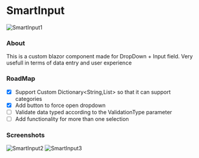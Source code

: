 # SmartInput
![SmartInput1](https://i.imgur.com/wDfHkvA.png)
### About
This is a custom blazor component made for DropDown + Input field.
Very usefull in terms of data entry and user experience

### RoadMap

- [x] Support Custom Dictionary<String,List<String>> so that it can support categories
- [x] Add button to force open dropdown
- [ ] Validate data typed according to the ValidationType parameter
- [ ] Add functionality for more than one selection

### Screenshots
![SmartInput2](https://i.imgur.com/EPGmy3q.png)
![SmartInput3](https://i.imgur.com/mr8dRC9.png)
